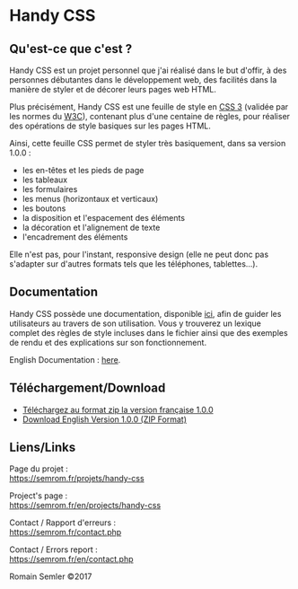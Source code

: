# Handy CSS

## Qu'est-ce que c'est ?
Handy CSS est un projet personnel que j'ai réalisé dans le but d'offir, à des personnes débutantes dans le développement web, des facilités dans la manière de styler et de décorer leurs pages web HTML.

Plus précisément, Handy CSS est une feuille de style en [CSS 3](https://fr.wikipedia.org/wiki/Feuilles_de_style_en_cascade#CSS3) (validée par les normes du [W3C](https://www.w3.org/)), contenant plus d'une centaine de règles, pour réaliser des opérations de style basiques sur les pages HTML.

Ainsi, cette feuille CSS permet de styler très basiquement, dans sa version 1.0.0 :
* les en-têtes et les pieds de page
* les tableaux
* les formulaires
* les menus (horizontaux et verticaux)
* les boutons
* la disposition et l'espacement des éléments
* la décoration et l'alignement de texte
* l'encadrement des éléments  

Elle n'est pas, pour l'instant, responsive design (elle ne peut donc pas s'adapter sur d'autres formats tels que les téléphones, tablettes...).

## Documentation
Handy CSS possède une documentation, disponible [ici](http://semrom.fr/projets/handy-css/documentation.php), afin de guider les utilisateurs au travers de son utilisation. Vous y  trouverez un lexique complet des règles de style incluses dans le fichier ainsi que des exemples de rendu et des explications sur son fonctionnement.   

English Documentation : [here](https://semrom.fr/en/projects/handy-css/documentation.php).

## Téléchargement/Download

* [Téléchargez au format zip la version française 1.0.0](https://semrom.fr/download/projets/Handy-CSS/Handy-CSS_1.0.0_FR.zip)
* [Download English Version 1.0.0 (ZIP Format)](https://semrom.fr/download/projets/Handy-CSS/Handy-CSS_1.0.0_EN.zip)

## Liens/Links

Page du projet :   
https://semrom.fr/projets/handy-css   

Project's page :   
https://semrom.fr/en/projects/handy-css

Contact / Rapport d'erreurs :  
https://semrom.fr/contact.php  

Contact / Errors report :   
https://semrom.fr/en/contact.php

Romain Semler ©2017








